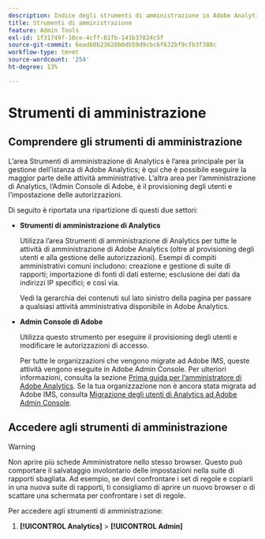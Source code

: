 ```yaml
---
description: Indice degli strumenti di amministrazione in Adobe Analytics.
title: Strumenti di amministrazione
feature: Admin Tools
exl-id: 1f31749f-10ce-4cff-81fb-141b37824c5f
source-git-commit: 6eadb0b23628b0db59d9cbc6f632bf9cfb3f388c
workflow-type: tm+mt
source-wordcount: '254'
ht-degree: 13%

---
```


# Strumenti di amministrazione

## Comprendere gli strumenti di amministrazione

L’area Strumenti di amministrazione di Analytics è l’area principale per la gestione dell’istanza di Adobe Analytics; è qui che è possibile eseguire la maggior parte delle attività amministrative. L’altra area per l’amministrazione di Analytics, l’Admin Console di Adobe, è il provisioning degli utenti e l’impostazione delle autorizzazioni.

Di seguito è riportata una ripartizione di questi due settori:

* **Strumenti di amministrazione di Analytics**

   Utilizza l’area Strumenti di amministrazione di Analytics per tutte le attività di amministrazione di Adobe Analytics (oltre al provisioning degli utenti e alla gestione delle autorizzazioni). Esempi di compiti amministrativi comuni includono: creazione e gestione di suite di rapporti; importazione di fonti di dati esterne; esclusione dei dati da indirizzi IP specifici; e così via.

   Vedi la gerarchia dei contenuti sul lato sinistro della pagina per passare a qualsiasi attività amministrativa disponibile in Adobe Analytics.

* **Admin Console di Adobe**

   Utilizza questo strumento per eseguire il provisioning degli utenti e modificare le autorizzazioni di accesso.

   Per tutte le organizzazioni che vengono migrate ad Adobe IMS, queste attività vengono eseguite in Adobe Admin Console. Per ulteriori informazioni, consulta la sezione [Prima guida per l’amministratore di Adobe Analytics](/help/admin/admin-console/first-admin-guide.md). Se la tua organizzazione non è ancora stata migrata ad Adobe IMS, consulta [Migrazione degli utenti di Analytics ad Adobe Admin Console](/help/admin/admin-console/user-management2/user-migration/c-migration-tool.md).

## Accedere agli strumenti di amministrazione

>[!WARNING]
>
>Non aprire più schede Amministratore nello stesso browser. Questo può comportare il salvataggio involontario delle impostazioni nella suite di rapporti sbagliata. Ad esempio, se devi confrontare i set di regole e copiarli in una nuova suite di rapporti, ti consigliamo di aprire un nuovo browser o di scattare una schermata per confrontare i set di regole.

Per accedere agli strumenti di amministrazione:

1. **[!UICONTROL Analytics]** > **[!UICONTROL Admin]**
